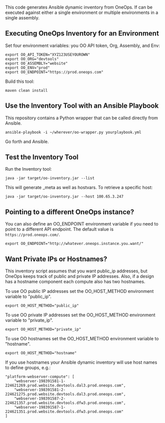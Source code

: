This code generates Ansible dynamic inventory from OneOps.  If can be executed
against either a single environment or multiple environments in a single
assembly.

## Executing OneOps Inventory for an Environment

Set four environment variables: you OO API token, Org, Assembly, and Env:

	export OO_API_TOKEN="XYZ123USEYOUROWN"
	export OO_ORG="devtools"
	export OO_ASSEMBLY="website"
	export OO_ENV="prod"
	export OO_ENDPOINT="https://prod.oneops.com"

Build this tool:

	maven clean install

## Use the Inventory Tool with an Ansible Playbook

This repository contains a Python wrapper that can be called directly from Ansible.

	ansible-playbook -i ~/wherever/oo-wrapper.py yourplaybook.yml

Go forth and Ansible.

## Test the Inventory Tool

Run the Inventory tool:

	java -jar target/oo-inventory.jar --list

This will generate _meta as well as hostvars.  To retrieve a specific host:

	java -jar target/oo-inventory.jar --host 100.65.3.247

## Pointing to a different OneOps instance?

You can also define an OO_ENDPOINT environment variable if you need to point to a different API endpoint. The default value is `https://prod.oneops.com/`. 

	export OO_ENDPOINT="http://whatever.oneops.instance.you.want/"

## Want Private IPs or Hostnames?

This inventory script assumes that you want public_ip addresses, but OneOps
keeps track of public and private IP addresses.   Also, if a design has a
hostname component each compute also has two hostnames.

To use OO public IP addresses set the OO_HOST_METHOD environment variable to "public_ip".

	export OO_HOST_METHOD="public_ip"

To use OO private IP addresses set the OO_HOST_METHOD environment variable to "private_ip".

	export OO_HOST_METHOD="private_ip"

To use OO hostnames set the OO_HOST_METHOD environment variable to "hostname".

	export OO_HOST_METHOD="hostname"

If you use hostnames your Ansible dynamic inventory will use host names to
define groups, e.g.:

	"platform-webserver-compute": [
		"webserver-198391581-1-224621269.prod.website.devtools.dal3.prod.oneops.com",
		"webserver-198391581-2-224621275.prod.website.devtools.dal3.prod.oneops.com",
		"webserver-198391587-2-224621357.prod.website.devtools.dfw3.prod.oneops.com",
		"webserver-198391587-1-224621351.prod.website.devtools.dfw3.prod.oneops.com"
	]
